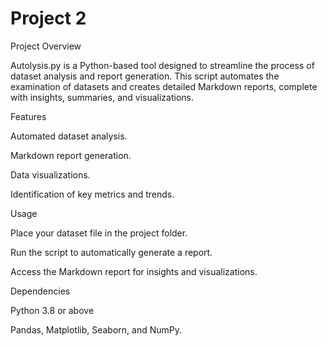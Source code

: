 # Project 2
Project Overview

Autolysis.py is a Python-based tool designed to streamline the process of dataset analysis and report generation. This script automates the examination of datasets and creates detailed Markdown reports, complete with insights, summaries, and visualizations.

Features

Automated dataset analysis.

Markdown report generation.

Data visualizations.

Identification of key metrics and trends.

Usage

Place your dataset file in the project folder.

Run the script to automatically generate a report.

Access the Markdown report for insights and visualizations.

Dependencies

Python 3.8 or above

Pandas, Matplotlib, Seaborn, and NumPy.
